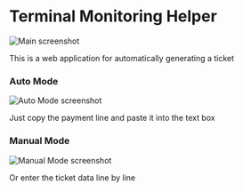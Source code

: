 # Terminal Monitoring Helper

![Main screenshot](https://omgee.github.io/terminal-monitoring-helper/screenshots/main.png)

This is a web application for automatically generating a ticket

### Auto Mode

![Auto Mode screenshot](https://omgee.github.io/terminal-monitoring-helper/screenshots/auto.png)

Just copy the payment line and paste it into the text box

### Manual Mode

![Manual Mode screenshot](https://omgee.github.io/terminal-monitoring-helper/screenshots/manual.png)

Or enter the ticket data line by line
